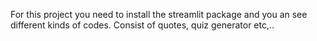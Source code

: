 For this project you need to install the streamlit package and you an see different kinds of codes. Consist of quotes, quiz generator etc,..
